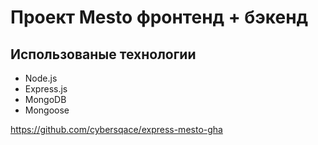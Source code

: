 # Проект Mesto фронтенд + бэкенд

## Использованые технологии
- Node.js
- Express.js
- MongoDB
- Mongoose

https://github.com/cybersqace/express-mesto-gha
